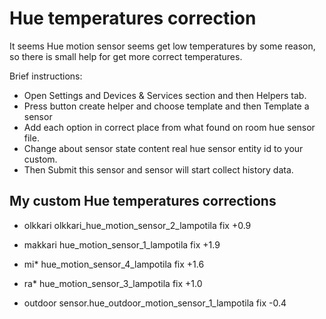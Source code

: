 # Hue temperatures correction

It seems Hue motion sensor seems get low temperatures by some reason, so there is small help for get more correct temperatures.


Brief instructions: 

- Open Settings and Devices & Services section and then Helpers tab.
- Press button create helper and choose template and then Template a sensor
- Add each option in correct place from what found on room hue sensor file.
- Change about sensor state content real hue sensor entity id to your custom.
- Then Submit this sensor and sensor will start collect history data. 


## My custom Hue temperatures corrections

- olkkari
olkkari_hue_motion_sensor_2_lampotila
fix +0.9

- makkari
hue_motion_sensor_1_lampotila
fix +1.9

- mi*
hue_motion_sensor_4_lampotila
fix +1.6

- ra*
hue_motion_sensor_3_lampotila
fix +1.0

- outdoor
sensor.hue_outdoor_motion_sensor_1_lampotila
fix -0.4

